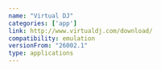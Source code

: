 ```yaml
---
name: "Virtual DJ"
categories: ['app']
link: http://www.virtualdj.com/download/
compatibility: emulation
versionFrom: "26002.1"
type: applications
---
```


